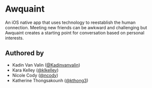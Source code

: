 # Awquaint

An iOS native app that uses technology to reestablish the human connection. Meeting new friends can be awkward and challenging
but Awquaint creates a starting point for conversation based on personal interests. 

## Authored by

* Kadin Van Valin ([@Kadinvanvalin](https://github.com/kadinvanvalin))
* Kara Kelley ([@klkelley](https://github.com/klkelley))
* Nicole Cody ([@ncody](https://github.com/ncody))
* Katherine Thongsakounh ([@kthong3](https://github.com/kthong3))

